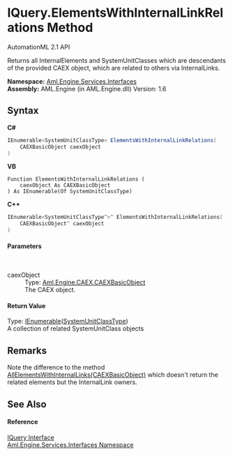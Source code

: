 # IQuery.ElementsWithInternalLinkRelations Method 
AutomationML 2.1 API 

Returns all InternalElements and SystemUnitClasses which are descendants of the provided CAEX object, which are related to others via InternalLinks.

**Namespace:**&nbsp;<a href="N_Aml_Engine_Services_Interfaces">Aml.Engine.Services.Interfaces</a><br />**Assembly:**&nbsp;AML.Engine (in AML.Engine.dll) Version: 1.6

## Syntax

**C#**<br />
``` C#
IEnumerable<SystemUnitClassType> ElementsWithInternalLinkRelations(
	CAEXBasicObject caexObject
)
```

**VB**<br />
``` VB
Function ElementsWithInternalLinkRelations ( 
	caexObject As CAEXBasicObject
) As IEnumerable(Of SystemUnitClassType)
```

**C++**<br />
``` C++
IEnumerable<SystemUnitClassType^>^ ElementsWithInternalLinkRelations(
	CAEXBasicObject^ caexObject
)
```


#### Parameters
&nbsp;<dl><dt>caexObject</dt><dd>Type: <a href="T_Aml_Engine_CAEX_CAEXBasicObject">Aml.Engine.CAEX.CAEXBasicObject</a><br />The CAEX object.</dd></dl>

#### Return Value
Type: <a href="https://docs.microsoft.com/dotnet/api/system.collections.generic.ienumerable-1" target="_parent" rel="noopener noreferrer">IEnumerable</a>(<a href="T_Aml_Engine_CAEX_SystemUnitClassType">SystemUnitClassType</a>)<br />A collection of related SystemUnitClass objects

## Remarks
Note the difference to the method <a href="M_Aml_Engine_Services_Interfaces_IQuery_AllElementsWithInternalLinks">AllElementsWithInternalLinks(CAEXBasicObject)</a> which doesn't return the related elements but the InternalLink owners.

## See Also


#### Reference
<a href="T_Aml_Engine_Services_Interfaces_IQuery">IQuery Interface</a><br /><a href="N_Aml_Engine_Services_Interfaces">Aml.Engine.Services.Interfaces Namespace</a><br />